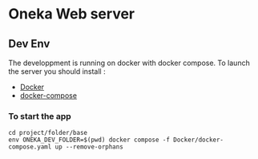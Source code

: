 # Oneka Web server

## Dev Env

The developpment is running on docker with docker compose. To launch the server you should install :

* [Docker](https://docs.docker.com/docker-for-windows/install/)
* [docker-compose](https://docs.docker.com/compose/install/)

### To start the app

```shell
cd project/folder/base
env ONEKA_DEV_FOLDER=$(pwd) docker compose -f Docker/docker-compose.yaml up --remove-orphans
```
